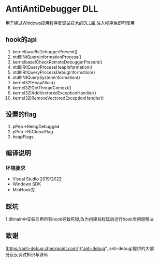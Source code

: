 # AntiAntiDebugger DLL

用于绕过Windows应用程序反调试技术的DLL库,注入程序后即可使用

## hook的api

1. kernelbase!IsDebuggerPresent()
2. ntdll!NtQueryInformationProcess()
3. kernelbase!CheckRemoteDebuggerPresent()
4. ntdll!RtlQueryProcessHeapInformation()
5. ntdll!RtlQueryProcessDebugInformation()
6. ntdll!NtQuerySystemInformation()
7. kernel32!HeapAlloc()
8. kernel32!GetThreadContext()
9. kernel32!AddVectoredExceptionHandler()
10. kernel32!RemoveVectoredExceptionHandler()

## 设置的flag

1. pPeb->BeingDebugged
2. pPeb->NtGlobalFlag
3. heapFlags

## 编译说明

### 环境要求

- Visual Studio 2019/2022
- Windows SDK
- MinHook库

## 踩坑

1.dllmain中安装启用所有hook导致死锁,改为创建线程延后运行hook后问题解决

## 致谢

[https://anti-debug.checkpoint.com/]("anti-debug", anti-debug)提供的大部分反反调试知识与源码
